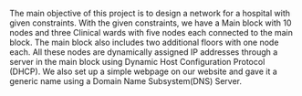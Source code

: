 
The main objective of this project is to design a network for a hospital with given
constraints. With the given constraints, we have a Main block with 10 nodes and
three Clinical wards with five nodes each connected to the main block. The main
block also includes two additional floors with one node each. All these nodes are
dynamically assigned IP addresses through a server in the main block using
Dynamic Host Configuration Protocol (DHCP). We also set up a simple webpage
on our website and gave it a generic name using a Domain Name Subsystem(DNS)
Server.
